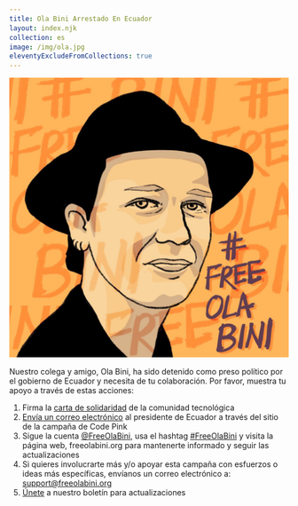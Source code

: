 ```yaml
---
title: Ola Bini Arrestado En Ecuador
layout: index.njk
collection: es
image: /img/ola.jpg
eleventyExcludeFromCollections: true
---
```

<p>
  <img src="/img/ola_drawing.jpg" class="db w-40"/>
</p>


Nuestro colega y amigo, Ola Bini, ha sido detenido como preso político por el gobierno de Ecuador y necesita de tu colaboración. Por favor, muestra tu apoyo a través de estas acciones:
1. Firma la [carta de solidaridad] de la comunidad tecnológica
2. [Envía un correo electrónico] al presidente de Ecuador a través del sitio de la campaña de Code Pink
3. Sigue la cuenta [@FreeOlaBini], usa el hashtag [#FreeOlaBini] y visita la página web, freeolabini.org para mantenerte informado y seguir las actualizaciones
4. Si quieres involucrarte más y/o apoyar esta campaña con esfuerzos o ideas más específicas, envíanos un correo electrónico a: [support@freeolabini.org]
5. [Únete] a nuestro boletín para actualizaciones


[carta de solidaridad]: /es/statement/
[Envía un correo electrónico]: https://www.codepink.org/free-ola-bini
[@FreeOlaBini]: http://twitter.com/FreeOlaBini
[#FreeOlaBini]: https://twitter.com/intent/tweet?text=Defensor+de+los+derechos+digitales+Ola+Bini+ha+sido+encarcelado+en+Ecuador.+Sigan+@FreeOlaBini&hashtags=FreeOlaBini
[support@freeolabini.org]: mailto:support@freeolabini.org
[Únete]: /es/subscribe/


